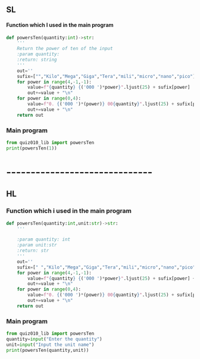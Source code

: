 ## SL
#### Function which I used in the main program
```.py
def powersTen(quantity:int)->str:
    '''
    Return the power of ten of the input
    :param quantity:
    :return: string
    '''
    out=''
    sufix=["","Kilo","Mega","Giga","Tera","mili","micro","nano","pico"]
    for power in range(4,-1,-1):
        value=f"{quantity} {('000 ')*power}".ljust(25) + sufix[power]
        out+=value + "\n"
    for power in range(0,4):
        value=f"0. {('000 ')*(power)} 00{quantity}".ljust(25) + sufix[power+5]
        out+=value + "\n"
    return out


```
### Main program
```.py
from quiz010_lib import powersTen
print(powersTen(1))
```
# ------------------------------
## HL
### Function which i used in the main program
```.py
def powersTen(quantity:int,unit:str)->str:
    '''

    :param quantity: int
    :param unit:str
    :return: str
    '''
    out=''
    sufix=[" ","Kilo","Mega","Giga","Tera","mili","micro","nano","pico"]
    for power in range(4,-1,-1):
        value=f"{quantity} {('000 ')*power}".ljust(25) + sufix[power] + unit
        out+=value + "\n"
    for power in range(0,4):
        value=f"0. {('000 ')*(power)} 00{quantity}".ljust(25) + sufix[power+5] + unit
        out+=value + "\n"
    return out
```
### Main program
```.py
from quiz010_lib import powersTen
quantity=input("Enter the quantity")
unit=input("Input the unit name")
print(powersTen(quantity,unit))
```

